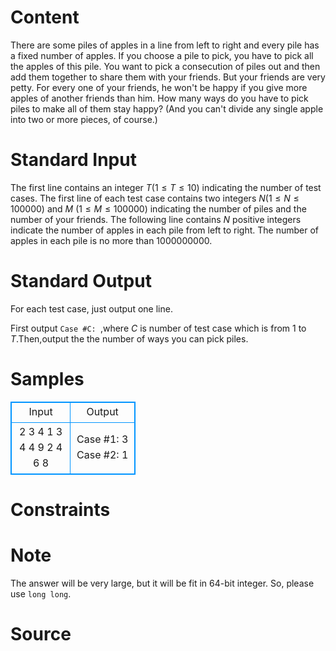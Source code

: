 
# Content

There are some piles of apples in a line from left to right and every pile has a fixed number of apples. If you choose a pile to pick, you have to pick all the apples of this pile. You want to pick a consecution of piles out and then add them together to share them with your friends. But your friends are very petty. For every one of your friends, he won't be happy if you give more apples of another friends than him. How many ways do you have to pick piles to make all of them stay happy? (And you can't divide any single apple into two or more pieces, of course.)

# Standard Input

The first line contains an integer $T$($1\leq T\leq 10$) indicating the number of test cases. The first line of each test case contains two integers $N$($1\leq N\leq 100000$) and $M$ ($1\leq M\leq 100000$) indicating the number of piles and the number of your friends. The following line contains $N$ positive integers indicate the number of apples in each pile from left to right. The number of apples in each pile is no more than $1000000000$.

# Standard Output

For each test case, just output one line.

First output `Case #C: `,where $C$ is number of test case which is from $1$ to $T$.Then,output the the number of ways you can pick piles.

# Samples

<style>
        table,table tr th, table tr td { border:1px solid #0094ff; }
        table { width: 200px; min-height: 25px; line-height: 25px; text-align: center; border-collapse: collapse;}   
    </style>
<table>
	<tr>
		<td>Input</td>
		<td>Output</td>
	</tr>
<tr><td>2
3 4
1 3 4
4 9
2 4 6 8</td><td>Case #1: 3
Case #2: 1</td></tr></table>


# Constraints



# Note

The answer will be very large, but it will be fit in 64-bit integer. So, please use `long long`.

# Source


